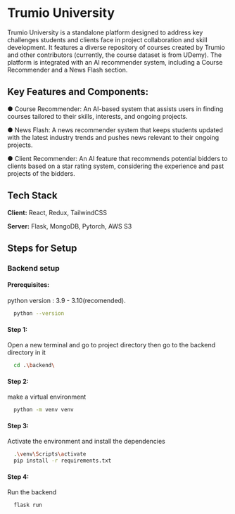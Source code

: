 
# Trumio University

Trumio University is a standalone platform designed to address key challenges students and clients face in project collaboration and skill development. It features a diverse repository of courses created by Trumio and other contributors (currently, the course dataset is from UDemy). The platform is integrated with an AI recommender system, including a Course Recommender and a News Flash section.

## Key Features and Components:
● Course Recommender: An AI-based system that assists users in finding courses tailored to their skills, interests, and ongoing projects.

● News Flash: A news recommender system that keeps students updated with the latest industry trends and pushes news relevant to their ongoing projects.

● Client Recommender: An AI feature that recommends potential bidders to clients based on a star rating system, considering the experience and past projects of the bidders.


## Tech Stack

**Client:** React, Redux, TailwindCSS

**Server:** Flask, MongoDB, Pytorch, AWS S3


## Steps for Setup

### Backend setup

#### Prerequisites:
python version : 3.9 - 3.10(recomended).
```bash
  python --version
```

#### Step 1: 
Open a new terminal and go to project directory then go to the backend directory in it
```bash
  cd .\backend\
```
#### Step 2: 
make a virtual environment
```bash
  python -m venv venv
```
#### Step 3: 
Activate the environment and install the dependencies
```bash
  .\venv\Scripts\activate
  pip install -r requirements.txt
```
#### Step 4: 
Run the backend
```bash
  flask run
```
    
